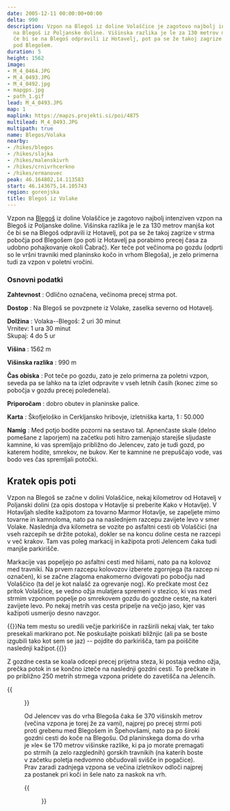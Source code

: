 ```yaml
---
date: 2005-12-11 00:00:00+00:00
delta: 990
description: Vzpon na Blegoš iz doline Volaščice je zagotovo najbolj intenziven vzpon
  na Blegoš iz Poljanske doline. Višinska razlika je le za 130 metrov manjša, kot
  če bi se na Blegoš odpravili iz Hotavelj, pot pa se že takoj zagrize v strma pobočja
  pod Blegošem.
duration: 5
height: 1562
image:
- M_4_0464.JPG
- M_4_0493.JPG
- M_4_0492.jpg
- mapgps.jpg
- path_1.gif
lead: M_4_0493.JPG
map: 1
maplink: https://mapzs.projekti.si/poi/4875
multilead: M_4_0493.JPG
multipath: true
name: Blegos/Volaka
nearby:
- /hikes/blegos
- /hikes/slajka
- /hikes/malenskivrh
- /hikes/crnivrhcerkno
- /hikes/ermanovec
peak: 46.164802,14.113583
start: 46.143675,14.105743
region: gorenjska
title: Blegoš iz Volake
---
```

Vzpon na [Blegoš](../) iz doline Volaščice je zagotovo najbolj intenziven vzpon na Blegoš iz Poljanske doline. Višinska razlika je le za 130 metrov manjša kot če bi se na Blegoš odpravili iz Hotavelj, pot pa se že takoj zagrize v strma pobočja pod Blegošem (po poti iz Hotavelj pa porabimo precej časa za udobno pohajkovanje okoli Čabrač). Ker teče pot večinoma po gozdu (odprti so le vršni travniki med planinsko kočo in vrhom Blegoša), je zelo primerna tudi za vzpon v poletni vročini. 

### Osnovni podatki

**Zahtevnost**
:   Odlično označena, večinoma precej strma pot.

**Dostop**
:   Na Blegoš se povzpnete iz Volake, zaselka severno od Hotavelj.

**Dolžina**
:   Volaka--Blegoš: 2 uri 30 minut\
    Vrnitev: 1 ura 30 minut\
    Skupaj: 4 do 5 ur

**Višina**
:   1562 m

**Višinska razlika**
:   990 m

**Čas obiska**
:   Pot teče po gozdu, zato je zelo primerna za poletni vzpon, seveda pa se lahko na ta izlet odpravite v vseh letnih časih (konec zime so pobočja v gozdu precej poledenela).

**Priporočam**
:   dobro obutev in planinske palice.

**Karta**
:   Škofjeloško in Cerkljansko hribovje, izletniška karta, 1 : 50.000

**Namig**
:   Med potjo bodite pozorni na sestavo tal. Apnenčaste skale (delno pomešane z laporjem) na začetku poti hitro zamenjajo starejše sljudaste kamnine, ki vas spremljajo približno do Jelencev, zato je tudi gozd, po katerem hodite, smrekov, ne bukov. Ker te kamnine ne prepuščajo vode, vas bodo ves čas spremljali potočki.

Kratek opis poti
----------------

Vzpon na Blegoš se začne v dolini Volaščice, nekaj kilometrov od Hotavelj v Poljanski dolini (za opis dostopa v Hotavlje si preberite Kako v Hotavlje). V Hotavljah sledite kažipotom za tovarno Marmor Hotavlje, se zapeljete mimo tovarne in kamnoloma, nato pa na naslednjem razcepu zavijete levo v smer Volake. Naslednja dva kilometra se vozite po asfaltni cesti ob Volaščici (na vseh razcepih se držite potoka), dokler se na koncu doline cesta ne razcepi v več krakov. Tam vas poleg markacij in kažipota proti Jelencem čaka tudi manjše parkirišče.

Markacije vas popeljejo po asfaltni cesti med hišami, nato pa na kolovoz med travniki. Na prvem razcepu kolovozov izberete zgornjega (ta razcep ni označen), ki se začne zlagoma enakomerno dvigovati po pobočju nad Volaščico (ta del je kot nalašč za ogrevanje nog). Ko prečkate most čez pritok Volaščice, se vedno ožja mulatjera spremeni v stezico, ki vas med strmim vzponom popelje po smrekovem gozdu do gozdne ceste, na kateri zavijete levo. Po nekaj metrih vas cesta pripelje na večjo jaso, kjer vas kažipoti usmerijo desno navzgor.

{{<note warn>}}Na tem mestu so uredili večje parkirišče in razširili nekaj vlak, ter tako presekali markirano pot. Ne poskušajte poiskati bližnjic (ali pa se boste izgubili tako kot sem se jaz) -- pojdite do parkirišča, tam pa poiščite naslednji kažipot.{{</note>}}

Z gozdne cesta se koala odcepi precej prijetna steza, ki postaja vedno ožja, prečka potok in se končno izteče na naslednji gozdni cesti. To prečkate in po približno 250 metrih strmega vzpona pridete do zavetišča na Jelencih.

{{<figure src="M_4_0493.JPG" caption="Zavetišče na Jelencih">}}

Od Jelencev vas do vrha Blegoša čaka še 370 višinskih metrov (večina vzpona je torej že za vami), najprej po precej strmi poti proti grebenu med Blegošem in Špehovšami, nato pa po široki gozdni cesti do koče na Blegošu. Od planinskega doma do vrha je »le« še 170 metrov višinske razlike, ki pa jo morate premagati po strmih (a zelo razglednih) gorskih travnikih (na katerih boste v začetku poletja nedvomno občudovali svišče in pogačice). Prav zaradi zadnjega vzpona se večina izletnikov odloči najprej za postanek pri koči in šele nato za naskok na vrh.

{{<figure src="M_4_0492.jpg" caption="Koča pod Blegošem">}}
